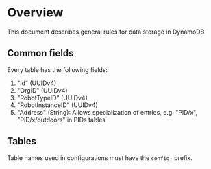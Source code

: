 # Overview
This document describes general rules for data storage in DynamoDB

## Common fields
Every table has the following fields:
1. "id" (UUIDv4)
2. "OrgID" (UUIDv4)
3. "RobotTypeID" (UUIDv4)
4. "RobotInstanceID" (UUIDv4)
5. "Address" (String): Allows specialization of entries, e.g. "PID/x", "PID/x/outdoors" in PIDs tables

## Tables
Table names used in configurations must have the `config-` prefix.